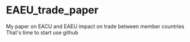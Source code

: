 # EAEU_trade_paper
My paper on EACU and EAEU impact on trade between member countries
That's time to start use github
